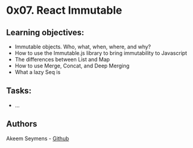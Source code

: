 # 0x07. React Immutable

## Learning objectives:

* Immutable objects. Who, what, when, where, and why?
* How to use the Immutable.js library to bring immutability to Javascript
* The differences between List and Map
* How to use Merge, Concat, and Deep Merging
* What a lazy Seq is

## Tasks:

* ...

## Authors
Akeem Seymens - [Github](https://github.com/akeemseymens)
